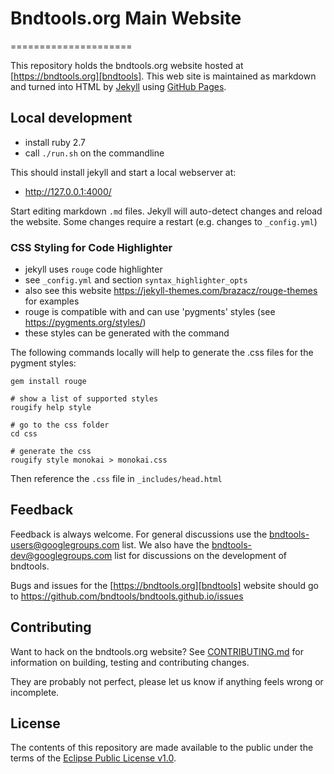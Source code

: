 # Bndtools.org Main Website
=====================

This repository holds the bndtools.org website hosted at [https://bndtools.org][bndtools].
This web site is maintained as markdown and turned into HTML by [Jekyll][jekyll]
using [GitHub Pages](https://help.github.com/articles/what-are-github-pages/).

## Local development

- install ruby 2.7
- call `./run.sh` on the commandline

This should install jekyll and start a local webserver at:

- http://127.0.0.1:4000/

Start editing markdown `.md` files. Jekyll will auto-detect changes and reload the website. Some changes require a restart (e.g. changes to `_config.yml`)

### CSS Styling for Code Highlighter

- jekyll uses `rouge` code highlighter
- see `_config.yml` and section `syntax_highlighter_opts`
- also see this website https://jekyll-themes.com/brazacz/rouge-themes for examples
- rouge is compatible with and can use 'pygments' styles (see https://pygments.org/styles/)
- these styles can be generated with the command 

The following commands locally will help to generate the .css files for the pygment styles:

```
gem install rouge

# show a list of supported styles
rougify help style

# go to the css folder
cd css

# generate the css
rougify style monokai > monokai.css
```

Then reference the `.css` file in `_includes/head.html `



## Feedback

Feedback is always welcome.
For general discussions use the <bndtools-users@googlegroups.com> list.
We also have the <bndtools-dev@googlegroups.com> list for discussions on the development of bndtools.

Bugs and issues for the [https://bndtools.org][bndtools] website should go to <https://github.com/bndtools/bndtools.github.io/issues>

## Contributing

Want to hack on the bndtools.org website? See [CONTRIBUTING.md](CONTRIBUTING.md) for information on building, testing and contributing changes.

They are probably not perfect, please let us know if anything feels
wrong or incomplete.

## License

The contents of this repository are made available to the public under the terms of the [Eclipse Public License v1.0](http://www.eclipse.org/legal/epl-v10.html).

[bndtools]: https://bndtools.org
[jekyll]: http://jekyllrb.com/
